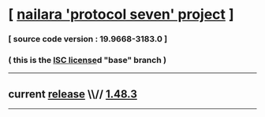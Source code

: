 
# [ [nailara 'protocol seven' project](http://src.nailara.net/) ]

### [ source code version : 19.9668-3183.0 ]

### ( this is the [ISC license](license)d "base" branch )
---
## current [release](https://github.com/anotherlink/nailara/releases) \\\\// [1.48.3](https://github.com/anotherlink/nailara/releases/tag/1.48.3)
---
